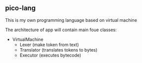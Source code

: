 ## pico-lang

This is my own programming language based on virtual machine

The architecture of app will contain main foue classes:

* VirtualMachine
   * Lexer (make token from text)
   * Translator (translates tokens to bytes)
   * Executor (executes bytecode)
